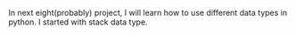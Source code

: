 In next eight(probably) project, I will learn how to use different data types in python. I started with stack data type.